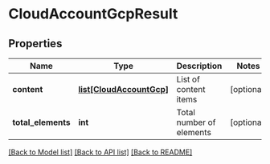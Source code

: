 # CloudAccountGcpResult

## Properties
Name | Type | Description | Notes
------------ | ------------- | ------------- | -------------
**content** | [**list[CloudAccountGcp]**](CloudAccountGcp.md) | List of content items | [optional] 
**total_elements** | **int** | Total number of elements | [optional] 

[[Back to Model list]](../README.md#documentation-for-models) [[Back to API list]](../README.md#documentation-for-api-endpoints) [[Back to README]](../README.md)

